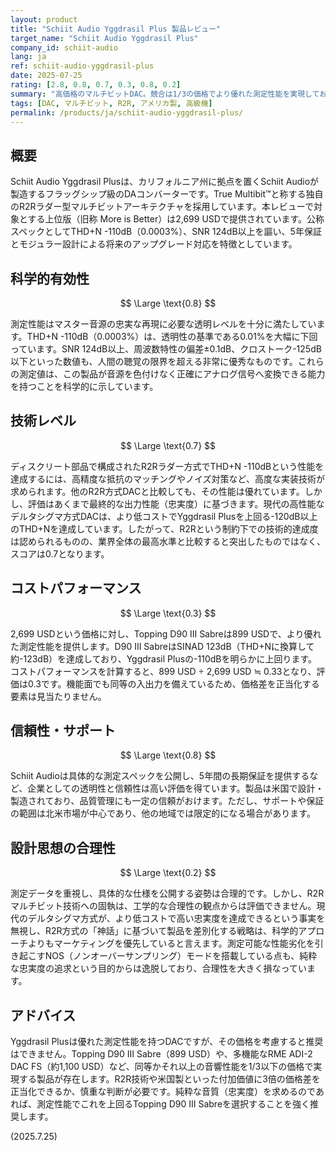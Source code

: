 ```yaml
---
layout: product
title: "Schiit Audio Yggdrasil Plus 製品レビュー"
target_name: "Schiit Audio Yggdrasil Plus"
company_id: schiit-audio
lang: ja
ref: schiit-audio-yggdrasil-plus
date: 2025-07-25
rating: [2.8, 0.8, 0.7, 0.3, 0.8, 0.2]
summary: "高価格のマルチビットDAC。競合は1/3の価格でより優れた測定性能を実現しており、コストパフォーマンスは極めて低い。"
tags: [DAC, マルチビット, R2R, アメリカ製, 高級機]
permalink: /products/ja/schiit-audio-yggdrasil-plus/
---
```


## 概要

Schiit Audio Yggdrasil Plusは、カリフォルニア州に拠点を置くSchiit Audioが製造するフラッグシップ級のDAコンバーターです。True Multibit™と称する独自のR2Rラダー型マルチビットアーキテクチャを採用しています。本レビューで対象とする上位版（旧称 More is Better）は2,699 USDで提供されています。公称スペックとしてTHD+N -110dB（0.0003%）、SNR 124dB以上を謳い、5年保証とモジュラー設計による将来のアップグレード対応を特徴としています。

## 科学的有効性

$$ \Large \text{0.8} $$

測定性能はマスター音源の忠実な再現に必要な透明レベルを十分に満たしています。THD+N -110dB（0.0003%）は、透明性の基準である0.01%を大幅に下回っています。SNR 124dB以上、周波数特性の偏差±0.1dB、クロストーク-125dB以下といった数値も、人間の聴覚の限界を超える非常に優秀なものです。これらの測定値は、この製品が音源を色付けなく正確にアナログ信号へ変換できる能力を持つことを科学的に示しています。

## 技術レベル

$$ \Large \text{0.7} $$

ディスクリート部品で構成されたR2Rラダー方式でTHD+N -110dBという性能を達成するには、高精度な抵抗のマッチングやノイズ対策など、高度な実装技術が求められます。他のR2R方式DACと比較しても、その性能は優れています。しかし、評価はあくまで最終的な出力性能（忠実度）に基づきます。現代の高性能なデルタシグマ方式DACは、より低コストでYggdrasil Plusを上回る-120dB以上のTHD+Nを達成しています。したがって、R2Rという制約下での技術的達成度は認められるものの、業界全体の最高水準と比較すると突出したものではなく、スコアは0.7となります。

## コストパフォーマンス

$$ \Large \text{0.3} $$

2,699 USDという価格に対し、Topping D90 III Sabreは899 USDで、より優れた測定性能を提供します。D90 III SabreはSINAD 123dB（THD+Nに換算して約-123dB）を達成しており、Yggdrasil Plusの-110dBを明らかに上回ります。コストパフォーマンスを計算すると、899 USD ÷ 2,699 USD ≒ 0.33となり、評価は0.3です。機能面でも同等の入出力を備えているため、価格差を正当化する要素は見当たりません。

## 信頼性・サポート

$$ \Large \text{0.8} $$

Schiit Audioは具体的な測定スペックを公開し、5年間の長期保証を提供するなど、企業としての透明性と信頼性は高い評価を得ています。製品は米国で設計・製造されており、品質管理にも一定の信頼がおけます。ただし、サポートや保証の範囲は北米市場が中心であり、他の地域では限定的になる場合があります。

## 設計思想の合理性

$$ \Large \text{0.2} $$

測定データを重視し、具体的な仕様を公開する姿勢は合理的です。しかし、R2Rマルチビット技術への固執は、工学的な合理性の観点からは評価できません。現代のデルタシグマ方式が、より低コストで高い忠実度を達成できるという事実を無視し、R2R方式の「神話」に基づいて製品を差別化する戦略は、科学的アプローチよりもマーケティングを優先していると言えます。測定可能な性能劣化を引き起こすNOS（ノンオーバーサンプリング）モードを搭載している点も、純粋な忠実度の追求という目的からは逸脱しており、合理性を大きく損なっています。

## アドバイス

Yggdrasil Plusは優れた測定性能を持つDACですが、その価格を考慮すると推奨はできません。Topping D90 III Sabre（899 USD）や、多機能なRME ADI-2 DAC FS（約1,100 USD）など、同等かそれ以上の音響性能を1/3以下の価格で実現する製品が存在します。R2R技術や米国製といった付加価値に3倍の価格差を正当化できるか、慎重な判断が必要です。純粋な音質（忠実度）を求めるのであれば、測定性能でこれを上回るTopping D90 III Sabreを選択することを強く推奨します。

(2025.7.25)
